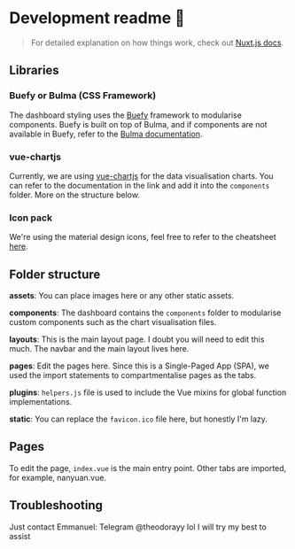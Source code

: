 # Development readme :rocket:

> For detailed explanation on how things work, check out [Nuxt.js docs](https://nuxtjs.org).

## Libraries

### Buefy or Bulma (CSS Framework)

The dashboard styling uses the [Buefy](https://buefy.org/documentation) framework to modularise components. Buefy is built on top of Bulma, and if components are not available in Buefy, refer to the [Bulma documentation](https://bulma.io/documentation/).

### vue-chartjs

Currently, we are using [vue-chartjs](https://vue-chartjs.org) for the data visualisation charts. You can refer to the documentation in the link and add it into the `components` folder. More on the structure below.

### Icon pack

We're using the material design icons, feel free to refer to the cheatsheet [here](https://cdn.materialdesignicons.com/5.4.55/).

## Folder structure

**assets**: You can place images here or any other static assets.

**components**: The dashboard contains the `components` folder to modularise custom components such as the chart visualisation files.

**layouts**: This is the main layout page. I doubt you will need to edit this much. The navbar and the main layout lives here.

**pages**: Edit the pages here. Since this is a Single-Paged App (SPA), we used the import statements to compartmentalise pages as the tabs.

**plugins**: `helpers.js` file is used to include the Vue mixins for global function implementations.

**static**: You can replace the `favicon.ico` file here, but honestly I'm lazy.

## Pages

To edit the page, `index.vue` is the main entry point. Other tabs are imported, for example, nanyuan.vue.

## Troubleshooting

Just contact Emmanuel: Telegram @theodorayy lol I will try my best to assist